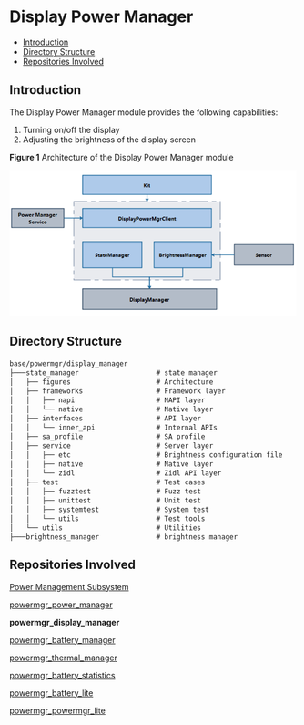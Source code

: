 # Display Power Manager<a name="EN-US_TOPIC_0000001152026155"></a>

-   [Introduction](#section11660541593)
-   [Directory Structure](#section19472752217)
-   [Repositories Involved](#section63151229062testxxxx)

## Introduction<a name="section11660541593"></a>

The Display Power Manager module provides the following capabilities:

1.  Turning on/off the display
2.  Adjusting the brightness of the display screen

**Figure 1** Architecture of the Display Power Manager module<a name="fig106301571239"></a>

![](figures/power-management-subsystem-architecture.png "Architecture of the power management subsystem")

## Directory Structure<a name="section19472752217"></a>

```
base/powermgr/display_manager
├───state_manager                   # state manager 
│   ├── figures                     # Architecture
│   ├── frameworks                  # Framework layer
│   │   ├── napi                    # NAPI layer
│   │   └── native                  # Native layer
│   ├── interfaces                  # API layer
│   │   └── inner_api               # Internal APIs
│   ├── sa_profile                  # SA profile
│   ├── service                     # Server layer
│   │   ├── etc                     # Brightness configuration file
│   │   ├── native                  # Native layer
│   │   └── zidl                    # Zidl API layer
│   ├── test                        # Test cases
│   │   ├── fuzztest                # Fuzz test
│   │   ├── unittest                # Unit test
│   │   ├── systemtest              # System test
│   │   └── utils                   # Test tools
│   └── utils                       # Utilities
├───brightness_manager              # brightness manager 
```

## Repositories Involved<a name="section63151229062"></a>

[Power Management Subsystem](https://gitee.com/openharmony/docs/blob/master/en/readme/power-management.md)

[powermgr_power_manager](https://gitee.com/openharmony/powermgr_power_manager)

**powermgr_display_manager**

[powermgr_battery_manager](https://gitee.com/openharmony/powermgr_battery_manager)

[powermgr_thermal_manager](https://gitee.com/openharmony/powermgr_thermal_manager)

[powermgr_battery_statistics](https://gitee.com/openharmony/powermgr_battery_statistics)

[powermgr_battery_lite](https://gitee.com/openharmony/powermgr_battery_lite)

[powermgr_powermgr_lite](https://gitee.com/openharmony/powermgr_powermgr_lite)
